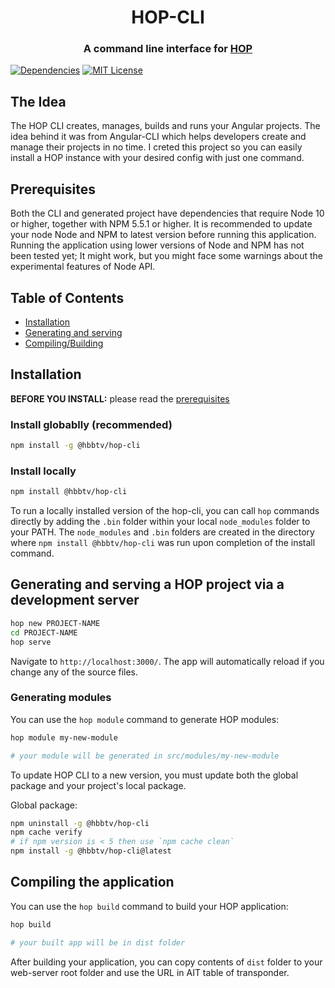 <h1 align="center">HOP-CLI</h1>
<h3 align="center">A command line interface for <a href="https://github.com/faridv/hop">HOP</a></h3>

[![Dependencies](https://david-dm.org/faridv/hop-cli/status.svg)](https://david-dm.org/faridv/hop-cli)
[![MIT License](https://img.shields.io/badge/license-MIT-blue.svg?style=flat)](https://github.com/faridv/hop-cli/raw/master/LICENSE)

## The Idea
The HOP CLI creates, manages, builds and runs your Angular projects. The idea behind it was from Angular-CLI which helps developers create and manage their projects in no time. I creted this project so you can easily install a HOP instance with your desired config with just one command.

## Prerequisites

Both the CLI and generated project have dependencies that require Node 10 or higher, together
with NPM 5.5.1 or higher. It is recommended to update your node Node and NPM to latest version before running this application.
Running the application using lower versions of Node and NPM has not been tested yet; It might work, but you might face some warnings about the experimental features of Node API.

## Table of Contents

* [Installation](#installation)
* [Generating and serving](#generating-and-serving-a-hop-project-via-a-development-server)
* [Compiling/Building](#compiling-the-application)

## Installation

**BEFORE YOU INSTALL:** please read the [prerequisites](#prerequisites)

### Install globablly (recommended)
```bash
npm install -g @hbbtv/hop-cli
```

### Install locally
```bash
npm install @hbbtv/hop-cli
```

To run a locally installed version of the hop-cli, you can call `hop` commands directly by adding the `.bin` folder within your local `node_modules` folder to your PATH. The `node_modules` and `.bin` folders are created in the directory where `npm install @hbbtv/hop-cli` was run upon completion of the install command.

## Generating and serving a HOP project via a development server

```bash
hop new PROJECT-NAME
cd PROJECT-NAME
hop serve
```
Navigate to `http://localhost:3000/`. The app will automatically reload if you change any of the source files.

### Generating modules

You can use the `hop module` command to generate HOP modules:

```bash
hop module my-new-module

# your module will be generated in src/modules/my-new-module
```

To update HOP CLI to a new version, you must update both the global package and your project's local package.

Global package:
```bash
npm uninstall -g @hbbtv/hop-cli
npm cache verify
# if npm version is < 5 then use `npm cache clean`
npm install -g @hbbtv/hop-cli@latest
```

## Compiling the application

You can use the `hop build` command to build your HOP application:

```bash
hop build

# your built app will be in dist folder
```

After building your application, you can copy contents of `dist` folder to your web-server root folder and use the URL in AIT table of transponder.
